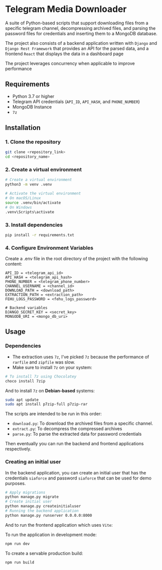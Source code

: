 # Telegram Media Downloader

A suite of Python-based scripts that support downloading files from a specific telegram channel, decompressing archived files, and parsing the password files for credentials and inserting them to a MongoDB database.

The project also consists of a backend application written with `Django` and `Django Rest Framework` that provides an API for the parsed data, and a frontend `React` that displays the data in a dashboard page

The project leverages concurrency when applicable to improve performance
  
## Requirements

- Python 3.7 or higher
- Telegram API credentials (`API_ID`, `API_HASH`, and `PHONE_NUMBER`)
- MongoDB Instance
- `7z`

## Installation

### 1. Clone the repository

```bash
git clone <repository_link>
cd <repository_name>
```

### 2. Create a virtual environment

```bash
# Create a virtual environment
python3 -m venv .venv

# Activate the virtual environment
# On macOS/Linux
source .venv/bin/activate
# On Windows
.venv\Scripts\activate
```

### 3. Install dependencies

```bash
pip install -r requirements.txt
```

### 4. Configure Environment Variables

Create a .env file in the root directory of the project with the following content:

```.env
API_ID = <telegram_api_id>
API_HASH = <telegram_api_hash>
PHONE_NUMBER = <telegram_phone_number>
CHANNEL_USERNAME = <channel_id>
DOWNLOAD_PATH = <download_path>
EXTRACTION_PATH = <extraction_path>
FEHU_LOGS_PASSWORD = <fehu_logs_password>

# Backend variables
DJANGO_SECRET_KEY = <secret_key>
MONGODB_URI = <mongo_db_uri>
```

## Usage

### Dependencies

- The extraction uses `7z`, I've picked `7z` because the performance of `rarfile` and `zipfile` was slow.
- Make sure to install `7z` on your system:

```bash
# To install 7z using Chocolatey
choco install 7zip
```

And to install `7z` on **Debian-based** systems:

```bash
sudo apt update
sudo apt install p7zip-full p7zip-rar
```

The scripts are intended to be run in this order:

- `download.py`: To download the archived files from a specific channel.
- `extract.py`: To decompress the compressed archives
- `parse.py`: To parse the extracted data for password credentials

Then eventually you can run the backend and frontend applications respectively.

### Creating an initial user

In the backend application, you can create an initial user that has the credentials `siaforce` and password `siaforce` that can be used for demo purposes.

```bash
# Apply migrations
python manage.py migrate
# Create initial user
python manage.py createinitialuser
# Running the backend application
python manage.py runserver 0.0.0.0:8000
```

And to run the frontend application which uses `Vite`:

To run the application in development mode:

```bash
npm run dev
```

To create a servable production build:

```bash
npm run build
```
